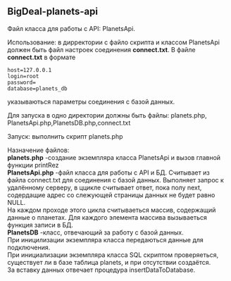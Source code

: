 ## BigDeal-planets-api

Файл класса для работы с API: PlanetsApi.

Использование: в дирректории с файло скрипта и классом PlanetsApi должен быть файл настроек соединения <b>connect.txt</b>.
В файле <b>connect.txt</b> в формате <br>
```
host=127.0.0.1 
login=root  
password=    
database=planets_db 
```
указываються параметры соединения с базой данных.

Для запуска в одно директории должны быть файлы:  planets.php, PlanetsApi.php,PlanetsDB.php,connect.txt

Запуск: выполнить скрипт planets.php

Назначение файлов: <br>
<b>planets.php</b> -создание экземпляра класса PlanetsApi и вызов главной функции printRez <br>
<b>PlanetsApi.php</b> -файл класса для работы с API и БД. Считывает из файла  connect.txt для соединения с базой данных.
 Выполняет запрос к удалённому серверу, 
в ццикле считывает ответ, пока полу next, содердащие адрес со слежующей страницы данных не будет равно NULL. <br>
На каждом проходе этого цикла считываеться массив, содержащий данные о планетах.
Для каждого элемента массива вызываеться функция записи в БД. <br>
<b>PlanetsDB</b> -класс, отвечающий за работу с базой данных. <br> 
При иницилизации экземпляра класса передаються данные для подключения.<br>
При инициализации экземпляра класса SQL скриптом проверяеться, существует ли в базе таблица planets, и при отсутствии создаётся.<br>
За вставку данных отвечает процедура insertDataToDatabase.












